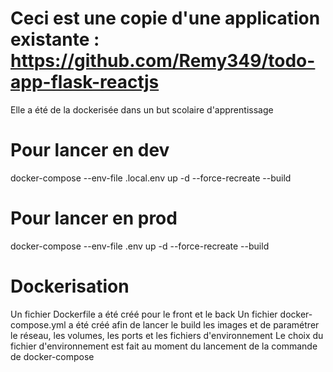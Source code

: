 # Ceci est une copie d'une application existante : https://github.com/Remy349/todo-app-flask-reactjs
Elle a été de la dockerisée dans un but scolaire d'apprentissage

# Pour lancer en dev

docker-compose --env-file .local.env up -d --force-recreate --build


# Pour lancer en prod
docker-compose --env-file .env up -d --force-recreate --build


# Dockerisation
Un fichier Dockerfile a été créé pour le front et le back
Un fichier docker-compose.yml a été créé afin de lancer le build les images et de paramétrer le réseau, les volumes, les ports et les fichiers d'environnement
Le choix du fichier d'environnement est fait au moment du lancement de la commande de docker-compose